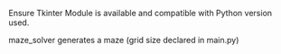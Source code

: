 Ensure Tkinter Module is available and compatible with Python version used.

maze_solver generates a maze (grid size declared in main.py)